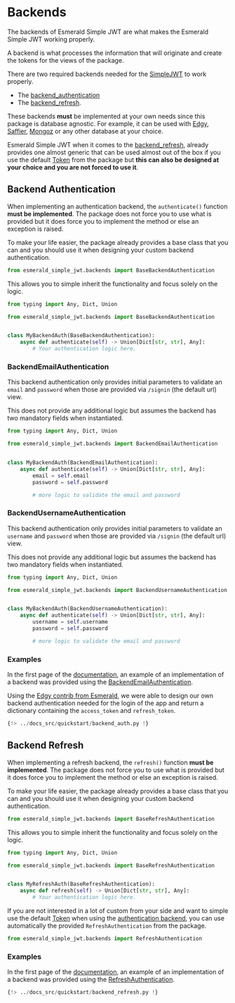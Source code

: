 # Backends

The backends of Esmerald Simple JWT are what makes the Esmerald Simple JWT working properly.

A backend is what processes the information that will originate and create the tokens for the
views of the package.

There are two required backends needed for the [SimpleJWT](./simple-jwt.md) to work properly.

* The [backend_authentication](#backend-authentication)
* The [backend_refresh](#backend-refresh).

These backends **must** be implemented at your own needs since this package is database agnostic.
For example, it can be used with [Edgy](https://edgy.tarsild.io), [Saffier](https://saffier.tarsild.io),
[Mongoz](https://mongoz.tarsild.io) or any other database at your choice.

Esmerald Simple JWT when it comes to the [backend_refresh](#backend-refresh), already provides one
almost generic that can be used almost out of the box if you use the default [Token](./token.md) from
the package but **this can also be designed at your choice and you are not forced to use it**.

## Backend Authentication

When implementing an authentication backend, the `authenticate()` function **must be implemented**. The package does
not force you to use what is provided but it does force you to implement the method or else an
exception is raised.

To make your life easier, the package already provides a base class that you can and you should use
it when designing your custom backend authentication.

```python
from esmerald_simple_jwt.backends import BaseBackendAuthentication
```

This allows you to simple inherit the functionality and focus solely on the logic.

```python
from typing import Any, Dict, Union

from esmerald_simple_jwt.backends import BaseBackendAuthentication


class MyBackendAuth(BaseBackendAuthentication):
    async def authenticate(self) -> Union[Dict[str, str], Any]:
        # Your authentication logic here.
```

### BackendEmailAuthentication

This backend authentication only provides initial parameters to validate an `email` and `password`
when those are provided via `/signin` (the default url) view.

This does not provide any additional logic but assumes the backend has two mandatory fields when
instantiated.

```python
from typing import Any, Dict, Union

from esmerald_simple_jwt.backends import BackendEmailAuthentication


class MyBackendAuth(BackendEmailAuthentication):
    async def authenticate(self) -> Union[Dict[str, str], Any]:
        email = self.email
        password = self.password

        # more logic to validate the email and password
```

### BackendUsernameAuthentication

This backend authentication only provides initial parameters to validate an `username` and `password`
when those are provided via `/signin` (the default url) view.

This does not provide any additional logic but assumes the backend has two mandatory fields when
instantiated.

```python
from typing import Any, Dict, Union

from esmerald_simple_jwt.backends import BackendUsernameAuthentication


class MyBackendAuth(BackendUsernameAuthentication):
    async def authenticate(self) -> Union[Dict[str, str], Any]:
        username = self.username
        password = self.password

        # more logic to validate the email and password
```

### Examples

In the first page of the [documentation](./index.md), an example of an implementation of a backend
was provided using the [BackendEmailAuthentication](#backendemailauthentication).

Using the [Edgy contrib from Esmerald](https://esmerald.dev/databases/edgy/models/), we were able to
design our own backend authentication needed for the login of the app and return a dictionary containing
the `access_token` and `refresh_token`.

```python title="myapp/apps/accounts/backends.py"
{!> ../docs_src/quickstart/backend_auth.py !}
```

## Backend Refresh

When implementing a refresh backend, the `refresh()` function **must be implemented**. The package does
not force you to use what is provided but it does force you to implement the method or else an
exception is raised.

To make your life easier, the package already provides a base class that you can and you should use
it when designing your custom backend authentication.

```python
from esmerald_simple_jwt.backends import BaseRefreshAuthentication
```

This allows you to simple inherit the functionality and focus solely on the logic.

```python
from typing import Any, Dict, Union

from esmerald_simple_jwt.backends import BaseRefreshAuthentication


class MyRefreshAuth(BaseRefreshAuthentication):
    async def refresh(self) -> Union[Dict[str, str], Any]:
        # Your authentication logic here.
```

If you are not interested in a lot of custom from your side and want to simple use the default [Token](./token.md)
when using the [authentication backend](#backend-authentication), you can use automatically the provided
`RefreshAuthentication` from the package.

```python
from esmerald_simple_jwt.backends import RefreshAuthentication
```

### Examples

In the first page of the [documentation](./index.md), an example of an implementation of a backend
was provided using the [RefreshAuthentication](#backend-refresh).

```python
{!> ../docs_src/quickstart/backend_refresh.py !}
```
